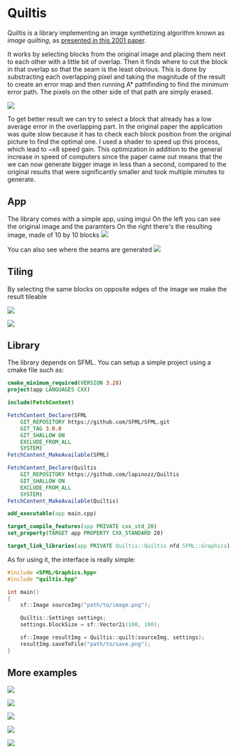 # Quiltis

Quiltis is a library implementing an image synthetizing algorithm known as _image quilting_, as [presented in this 2001 paper](https://people.eecs.berkeley.edu/~efros/research/quilting/quilting.pdf).

It works by selecting blocks from the original image and placing them next to each other with a little bit of overlap. Then it finds where to cut the block in that overlap so that the seam is the least obvious.
This is done by substracting each overlapping pixel and taking the magnitude of the result to create an error map and then running A* pathfinding to find the minimum error path. The pixels on the other side of that path are simply erased.

![](examples/explanation.png)

To get better result we can try to select a block that already has a low average error in the overlapping part. In the original paper the application was quite slow because it has to check each block position from the original picture to find the optimal one. I used a shader to speed up this process, which lead to ~x8 speed gain. This optimization in addition to the general increase in speed of computers since the paper came out means that the we can now generate bigger image in less than a second, compared to the original results that were significantly smaller and took multiple minutes to generate.

## App

The library comes with a simple app, using imgui
On the left you can see the original image and the paramters
On the right there's the resulting image, made of 10 by 10 blocks
![](examples/rocks.png)

You can also see where the seams are generated
![](examples/rocks-seams.png)

## Tiling

By selecting the same blocks on opposite edges of the image we make the result tileable

![](examples/tiling-explanation.png)

![](examples/wall-tiling.png)

## Library

The library depends on SFML.
You can setup a simple project using a cmake file such as:

```cmake
cmake_minimum_required(VERSION 3.28)
project(app LANGUAGES CXX)

include(FetchContent)

FetchContent_Declare(SFML
    GIT_REPOSITORY https://github.com/SFML/SFML.git
    GIT_TAG 3.0.0
    GIT_SHALLOW ON
    EXCLUDE_FROM_ALL
    SYSTEM)
FetchContent_MakeAvailable(SFML)

FetchContent_Declare(Quiltis
    GIT_REPOSITORY https://github.com/lapinozz/Quiltis
    GIT_SHALLOW ON
    EXCLUDE_FROM_ALL
    SYSTEM)
FetchContent_MakeAvailable(Quiltis)

add_executable(app main.cpp)

target_compile_features(app PRIVATE cxx_std_20)
set_property(TARGET app PROPERTY CXX_STANDARD 20)

target_link_libraries(app PRIVATE Quiltis::Quiltis nfd SFML::Graphics)

```

As for using it, the interface is really simple:
```cpp
#include <SFML/Graphics.hpp>
#include "quiltis.hpp"

int main()
{
    sf::Image sourceImg("path/to/image.png");

    Quiltis::Settings settings;
    settings.blockSize = sf::Vector2i(100, 100);

    sf::Image resultImg = Quiltis::quilt(sourceImg, settings);
    resultImg.saveToFile("path/to/save.png");
}

```

## More examples

![](examples/wall.png)

![](examples/wall-seams.png)

![](examples/tiles.png)

![](examples/text.png)

![](examples/paper.png)
